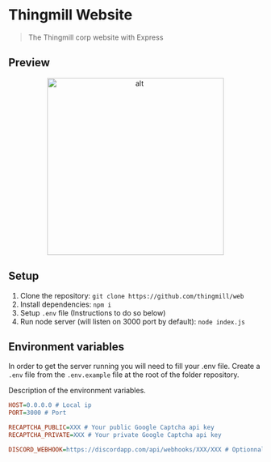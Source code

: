 # Thingmill Website

> The Thingmill corp website with Express

## Preview

<center>
<img src="https://cdn.discordapp.com/attachments/517822276889215018/706128061061398618/unknown.png" alt="alt" width="350">
</center>

## Setup

1. Clone the repository: `git clone https://github.com/thingmill/web`
2. Install dependencies: `npm i`
3. Setup `.env` file (Instructions to do so below)
4. Run node server (will listen on 3000 port by default): `node index.js`

## Environment variables

In order to get the server running you will need to fill your .env file.
Create a `.env` file from the `.env.example` file at the root of the folder repository.

Description of the environment variables.

```ini
HOST=0.0.0.0 # Local ip
PORT=3000 # Port

RECAPTCHA_PUBLIC=XXX # Your public Google Captcha api key
RECAPTCHA_PRIVATE=XXX # Your private Google Captcha api key

DISCORD_WEBHOOK=https://discordapp.com/api/webhooks/XXX/XXX # Optionnal, if you want to send contact form to a discord channel
```
